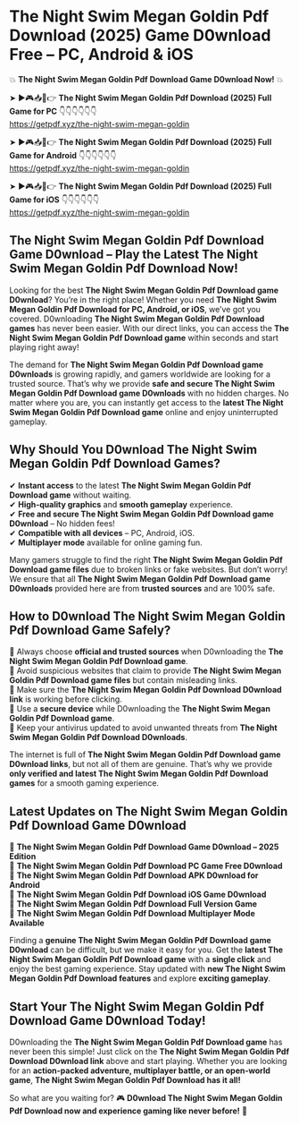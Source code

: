 # The Night Swim Megan Goldin Pdf Download (2025) Game D0wnload Free – PC, Android & iOS

💥 **The Night Swim Megan Goldin Pdf Download Game D0wnload Now!** 💥  

➤ ►🎮📥📱👉 **The Night Swim Megan Goldin Pdf Download (2025) Full Game for PC** 👇👇👇👇👇👇  
https://getpdf.xyz/the-night-swim-megan-goldin  

➤ ►🎮📥📱👉 **The Night Swim Megan Goldin Pdf Download (2025) Full Game for Android** 👇👇👇👇👇👇  
https://getpdf.xyz/the-night-swim-megan-goldin  

➤ ►🎮📥📱👉 **The Night Swim Megan Goldin Pdf Download (2025) Full Game for iOS** 👇👇👇👇👇👇  
https://getpdf.xyz/the-night-swim-megan-goldin  

## The Night Swim Megan Goldin Pdf Download Game D0wnload – Play the Latest The Night Swim Megan Goldin Pdf Download Now!

Looking for the best **The Night Swim Megan Goldin Pdf Download game D0wnload**? You’re in the right place! Whether you need **The Night Swim Megan Goldin Pdf Download for PC, Android, or iOS**, we’ve got you covered. D0wnloading **The Night Swim Megan Goldin Pdf Download games** has never been easier. With our direct links, you can access the **The Night Swim Megan Goldin Pdf Download game** within seconds and start playing right away!  

The demand for **The Night Swim Megan Goldin Pdf Download game D0wnloads** is growing rapidly, and gamers worldwide are looking for a trusted source. That’s why we provide **safe and secure The Night Swim Megan Goldin Pdf Download game D0wnloads** with no hidden charges. No matter where you are, you can instantly get access to the **latest The Night Swim Megan Goldin Pdf Download game** online and enjoy uninterrupted gameplay.  

## **Why Should You D0wnload The Night Swim Megan Goldin Pdf Download Games?**  

✔ **Instant access** to the latest **The Night Swim Megan Goldin Pdf Download game** without waiting.  
✔ **High-quality graphics** and **smooth gameplay** experience.  
✔ **Free and secure The Night Swim Megan Goldin Pdf Download game D0wnload** – No hidden fees!  
✔ **Compatible with all devices** – PC, Android, iOS.  
✔ **Multiplayer mode** available for online gaming fun.  

Many gamers struggle to find the right **The Night Swim Megan Goldin Pdf Download game files** due to broken links or fake websites. But don’t worry! We ensure that all **The Night Swim Megan Goldin Pdf Download game D0wnloads** provided here are from **trusted sources** and are 100% safe.  

## **How to D0wnload The Night Swim Megan Goldin Pdf Download Game Safely?**  

📌 Always choose **official and trusted sources** when D0wnloading the **The Night Swim Megan Goldin Pdf Download game**.  
📌 Avoid suspicious websites that claim to provide **The Night Swim Megan Goldin Pdf Download game files** but contain misleading links.  
📌 Make sure the **The Night Swim Megan Goldin Pdf Download D0wnload link** is working before clicking.  
📌 Use a **secure device** while D0wnloading the **The Night Swim Megan Goldin Pdf Download game**.  
📌 Keep your antivirus updated to avoid unwanted threats from **The Night Swim Megan Goldin Pdf Download D0wnloads**.  

The internet is full of **The Night Swim Megan Goldin Pdf Download game D0wnload links**, but not all of them are genuine. That’s why we provide **only verified and latest The Night Swim Megan Goldin Pdf Download games** for a smooth gaming experience.  

## **Latest Updates on The Night Swim Megan Goldin Pdf Download Game D0wnload**  

🔹 **The Night Swim Megan Goldin Pdf Download Game D0wnload – 2025 Edition**  
🔹 **The Night Swim Megan Goldin Pdf Download PC Game Free D0wnload**  
🔹 **The Night Swim Megan Goldin Pdf Download APK D0wnload for Android**  
🔹 **The Night Swim Megan Goldin Pdf Download iOS Game D0wnload**  
🔹 **The Night Swim Megan Goldin Pdf Download Full Version Game**  
🔹 **The Night Swim Megan Goldin Pdf Download Multiplayer Mode Available**  

Finding a **genuine The Night Swim Megan Goldin Pdf Download game D0wnload** can be difficult, but we make it easy for you. Get the **latest The Night Swim Megan Goldin Pdf Download game** with a **single click** and enjoy the best gaming experience. Stay updated with **new The Night Swim Megan Goldin Pdf Download features** and explore **exciting gameplay**.  

## **Start Your The Night Swim Megan Goldin Pdf Download Game D0wnload Today!**  

D0wnloading the **The Night Swim Megan Goldin Pdf Download game** has never been this simple! Just click on the **The Night Swim Megan Goldin Pdf Download D0wnload link** above and start playing. Whether you are looking for an **action-packed adventure, multiplayer battle, or an open-world game**, **The Night Swim Megan Goldin Pdf Download has it all!**  

So what are you waiting for? 🎮 **D0wnload The Night Swim Megan Goldin Pdf Download now and experience gaming like never before!** 🚀  